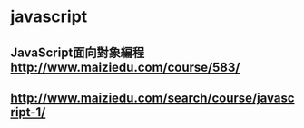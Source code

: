# javascript

## JavaScript面向對象編程 http://www.maiziedu.com/course/583/
##                        http://www.maiziedu.com/search/course/javascript-1/


